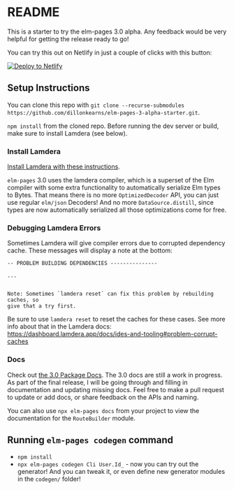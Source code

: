 # README

This is a starter to try the elm-pages 3.0 alpha. Any feedback would be very helpful for getting the release ready to go!

You can try this out on Netlify in just a couple of clicks with this button:

[![Deploy to Netlify](https://www.netlify.com/img/deploy/button.svg)](https://app.netlify.com/start/deploy?repository=https://github.com/dillonkearns/elm-pages-3-alpha-starter)

## Setup Instructions

You can clone this repo with `git clone --recurse-submodules https://github.com/dillonkearns/elm-pages-3-alpha-starter.git`.

`npm install` from the cloned repo. Before running the dev server or build, make sure to install Lamdera (see below).

### Install Lamdera

[Install Lamdera with these instructions](https://dashboard.lamdera.app/docs/download).

`elm-pages` 3.0 uses the lamdera compiler, which is a superset of the Elm compiler with some extra functionality to automatically serialize Elm types to Bytes. That means there is no more `OptimizedDecoder` API, you can just use regular `elm/json` Decoders! And no more `DataSource.distill`, since types are now automatically serialized all those optimizations come for free.

### Debugging Lamdera Errors

Sometimes Lamdera will give compiler errors due to corrupted dependency cache. These messages will display a note at the bottom:

```
-- PROBLEM BUILDING DEPENDENCIES ---------------

...


Note: Sometimes `lamdera reset` can fix this problem by rebuilding caches, so
give that a try first.
```

Be sure to use `lamdera reset` to reset the caches for these cases. See more info about that in the Lamdera docs: https://dashboard.lamdera.app/docs/ides-and-tooling#problem-corrupt-caches

### Docs

Check out [the 3.0 Package Docs](https://elm-doc-preview.netlify.app/?repo=dillonkearns%2Felm-pages&version=serverless-latest). The 3.0 docs are still a work in progress. As part of the final release, I will be going through and filling in documentation and updating missing docs. Feel free to make a pull request to update or add docs, or share feedback on the APIs and naming.

You can also use `npx elm-pages docs` from your project to view the documentation for the `RouteBuilder` module.

## Running `elm-pages codegen` command

- `npm install`
- `npx elm-pages codegen Cli User.Id_` - now you can try out the generator! And you can tweak it, or even define new generator modules in the `codegen/` folder!
